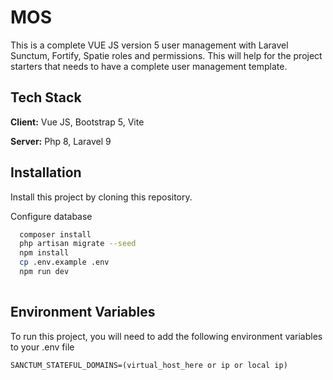 
# MOS

This is a complete VUE JS version 5 user management with Laravel Sunctum, Fortify, Spatie roles and permissions. This will help for the project starters that needs to have a complete user management template.


## Tech Stack

**Client:** Vue JS, Bootstrap 5, Vite

**Server:** Php 8, Laravel 9


## Installation

Install this project by cloning this repository.

Configure database

```bash
  composer install
  php artisan migrate --seed
  npm install
  cp .env.example .env
  npm run dev
  
```

## Environment Variables

To run this project, you will need to add the following environment variables to your .env file

`SANCTUM_STATEFUL_DOMAINS=(virtual_host_here or ip or local ip)`

